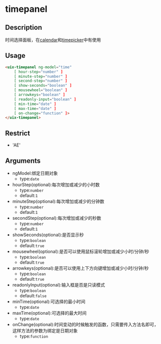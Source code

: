 # timepanel
## Description

时间选择面板，在<a ui-sref="app.api.calendar" href="../../calendar/docs/readme.md">calendar</a>和<a ui-sref="app.api.timepicker" href="../../timepicker/docs/readme.md">timepicker</a>中有使用

## Usage

``` html
<uix-timepanel ng-model="time"
    [ hour-step="number" ]
    [ minute-step="number" ]
    [ second-step="number" ]
    [ show-seconds="boolean" ]
    [ mousewheel="boolean" ]
    [ arrowkeys="boolean" ]
    [ readonly-input="boolean" ]
    [ min-time="date" ]
    [ max-time="date" ]
    [ on-change="function" ]>
</uix-timepanel>
```
## Restrict
- 'AE'

## Arguments
- ngModel:绑定日期对象
    - type:`date`
- hourStep(optional):每次增加或减少的小时数
    - type:`number`
    - default:`1`
- minuteStep(optional):每次增加或减少的分钟数
    - type:`number`
    - default:`1`
- secondStep(optional):每次增加或减少的秒数
    - type:`number`
    - default:`1`
- showSeconds(optional):是否显示秒
    - type:`boolean`
    - default:`true`
- mousewheel(optional):是否可以使用鼠标滚轮增加或减少小时/分钟/秒
    - type:`boolean`
    - default:`true`
- arrowkeys(optional):是否可以使用上下方向键增加或减少小时/分钟/秒
    - type:`boolean`
    - default:`true`
- readonlyInput(optional):输入框是否是只读模式
    - type:`boolean`
    - default:`false`
- minTime(optional):可选择的最小时间
    - type:`date`
- maxTime(optional):可选择的最大时间
    - type:`date`
- onChange(optional):时间变动的时候触发的函数，只需要传入方法名即可，这样方法的参数为绑定是日期对象
    - type:`function`
